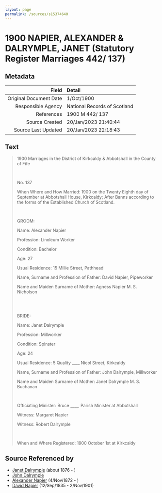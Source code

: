 ```yaml
---
layout: page
permalink: /sources/s15374640
---
```


# 1900 NAPIER, ALEXANDER & DALRYMPLE, JANET (Statutory Register Marriages 442/ 137)

## Metadata

Field | Detail
---:|:---
Original Document Date | 1/Oct/1900
Responsible Agency | National Records of Scotland
References | 1900 M 442/ 137
Source Created | 20/Jan/2023 21:40:44
Source Last Updated | 20/Jan/2023 22:18:43

## Text

> 1900 Marriages in the District of Kirkcaldy & Abbotshall in the County of Fife
>
> <br/>
>
> No. 137
>
> When Where and How Married: 1900 on the Twenty Eighth day of September at Abbotshall House, Kirkcaldy; After Banns according to the forms of the Established Church of Scotland.
>
> <br/>
>
> GROOM:
>
> Name: Alexander Napier
>
> Profession: Linoleum Worker
>
> Condition: Bachelor
>
> Age: 27
>
> Usual Residence: 15 Millie Street, Pathhead
>
> Name, Surname and Profession of Father: David Napier, Pipeworker
>
> Name and Maiden Surname of Mother: Agness Napier M. S. Nicholson
>
> <br/>
>
> <br/>
>
> BRIDE:
>
> Name: Janet Dalrymple
>
> Profession: Millworker
>
> Condition: Spinster
>
> Age: 24
>
> Usual Residence: 5 Quality ____ Nicol Street, Kirkcaldy
>
> Name, Surname and Profession of Father: John Dalrymple, Millworker
>
> Name and Maiden Surname of Mother: Janet Dalrymple M. S. Buchanan
>
> <br/>
>
> Officiating Minister: Bruce ____, Parish Minister at Abbotshall
>
> Witness: Margaret Napier
>
> Witness: Robert Dalrymple
>
> <br/>
>
> When and Where Registered: 1900 October 1st at Kirkcaldy
>

## Source Referenced by

* [Janet Dalrymple](../people/@30057967@-janet-dalrymple-b1876-d.md) (about 1876 - )
* [John Dalrymple](../people/@90699645@-john-dalrymple-b-d.md)
* [Alexander Napier](../people/@22451165@-alexander-napier-b1872-11-4-d.md) (4/Nov/1872 - )
* [David Napier](../people/@41697732@-david-napier-b1835-9-12-d1901-11-2.md) (12/Sep/1835 - 2/Nov/1901)
